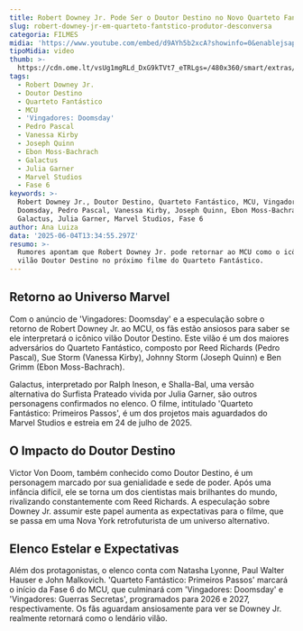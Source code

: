 ```yaml
---
title: Robert Downey Jr. Pode Ser o Doutor Destino no Novo Quarteto Fantástico?
slug: robert-downey-jr-em-quarteto-fantstico-produtor-desconversa
categoria: FILMES
midia: 'https://www.youtube.com/embed/d9AYh5b2xcA?showinfo=0&enablejsapi=1'
tipoMidia: video
thumb: >-
  https://cdn.ome.lt/vsUg1mgRLd_DxG9kTVt7_eTRLgs=/480x360/smart/extras/conteudos/downey_jr_quarteto_fantastico.jpg
tags:
  - Robert Downey Jr.
  - Doutor Destino
  - Quarteto Fantástico
  - MCU
  - 'Vingadores: Doomsday'
  - Pedro Pascal
  - Vanessa Kirby
  - Joseph Quinn
  - Ebon Moss-Bachrach
  - Galactus
  - Julia Garner
  - Marvel Studios
  - Fase 6
keywords: >-
  Robert Downey Jr., Doutor Destino, Quarteto Fantástico, MCU, Vingadores:
  Doomsday, Pedro Pascal, Vanessa Kirby, Joseph Quinn, Ebon Moss-Bachrach,
  Galactus, Julia Garner, Marvel Studios, Fase 6
author: Ana Luiza
data: '2025-06-04T13:34:55.297Z'
resumo: >-
  Rumores apontam que Robert Downey Jr. pode retornar ao MCU como o icônico
  vilão Doutor Destino no próximo filme do Quarteto Fantástico.
---
```


## Retorno ao Universo Marvel

Com o anúncio de 'Vingadores: Doomsday' e a especulação sobre o retorno de Robert Downey Jr. ao MCU, os fãs estão ansiosos para saber se ele interpretará o icônico vilão Doutor Destino. Este vilão é um dos maiores adversários do Quarteto Fantástico, composto por Reed Richards (Pedro Pascal), Sue Storm (Vanessa Kirby), Johnny Storm (Joseph Quinn) e Ben Grimm (Ebon Moss-Bachrach).

Galactus, interpretado por Ralph Ineson, e Shalla-Bal, uma versão alternativa do Surfista Prateado vivida por Julia Garner, são outros personagens confirmados no elenco. O filme, intitulado 'Quarteto Fantástico: Primeiros Passos', é um dos projetos mais aguardados do Marvel Studios e estreia em 24 de julho de 2025.

## O Impacto do Doutor Destino

Victor Von Doom, também conhecido como Doutor Destino, é um personagem marcado por sua genialidade e sede de poder. Após uma infância difícil, ele se torna um dos cientistas mais brilhantes do mundo, rivalizando constantemente com Reed Richards. A especulação sobre Downey Jr. assumir este papel aumenta as expectativas para o filme, que se passa em uma Nova York retrofuturista de um universo alternativo.

## Elenco Estelar e Expectativas

Além dos protagonistas, o elenco conta com Natasha Lyonne, Paul Walter Hauser e John Malkovich. 'Quarteto Fantástico: Primeiros Passos' marcará o início da Fase 6 do MCU, que culminará com 'Vingadores: Doomsday' e 'Vingadores: Guerras Secretas', programados para 2026 e 2027, respectivamente. Os fãs aguardam ansiosamente para ver se Downey Jr. realmente retornará como o lendário vilão.

